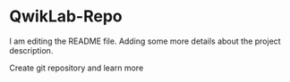 # QwikLab-Repo

I am editing the README file. Adding some more details about the project description.

Create git repository and learn more
